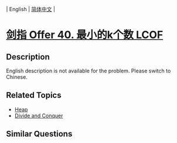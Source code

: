 
| English | [简体中文](README.md) |

# [剑指 Offer 40. 最小的k个数  LCOF](https://leetcode-cn.com/problems/zui-xiao-de-kge-shu-lcof/)

## Description

English description is not available for the problem. Please switch to Chinese.

## Related Topics

- [Heap](https://leetcode-cn.com/tag/heap)
- [Divide and Conquer](https://leetcode-cn.com/tag/divide-and-conquer)

## Similar Questions


